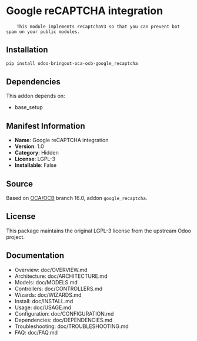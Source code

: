 # Google reCAPTCHA integration


        This module implements reCaptchaV3 so that you can prevent bot spam on your public modules.
    

## Installation

```bash
pip install odoo-bringout-oca-ocb-google_recaptcha
```

## Dependencies

This addon depends on:
- base_setup

## Manifest Information

- **Name**: Google reCAPTCHA integration
- **Version**: 1.0
- **Category**: Hidden
- **License**: LGPL-3
- **Installable**: False

## Source

Based on [OCA/OCB](https://github.com/OCA/OCB) branch 16.0, addon `google_recaptcha`.

## License

This package maintains the original LGPL-3 license from the upstream Odoo project.

## Documentation

- Overview: doc/OVERVIEW.md
- Architecture: doc/ARCHITECTURE.md
- Models: doc/MODELS.md
- Controllers: doc/CONTROLLERS.md
- Wizards: doc/WIZARDS.md
- Install: doc/INSTALL.md
- Usage: doc/USAGE.md
- Configuration: doc/CONFIGURATION.md
- Dependencies: doc/DEPENDENCIES.md
- Troubleshooting: doc/TROUBLESHOOTING.md
- FAQ: doc/FAQ.md
